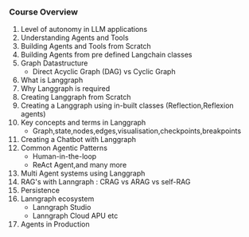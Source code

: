 ### Course Overview

1. Level of autonomy in LLM applications
2. Understanding Agents and Tools
3. Building Agents and Tools from Scratch
4. Building Agents from pre defined Langchain classes
5. Graph Datastructure
   - Direct Acyclic Graph (DAG) vs Cyclic Graph
6. What is Langgraph
7. Why Langgraph is required
8. Creating Langgraph from Scratch
9. Creating a Langgraph using in-built classes (Reflection,Reflexion agents)
10. Key concepts and terms in Langgraph
    - Graph,state,nodes,edges,visualisation,checkpoints,breakpoints
11. Creating a Chatbot with Langgraph
12. Common Agentic Patterns
    - Human-in-the-loop
    - ReAct Agent,and many more
13. Multi Agent systems using Langgraph
14. RAG's with Lanngraph : CRAG vs ARAG vs self-RAG
15. Persistence
16. Lanngraph ecosystem
    - Lanngraph Studio
    - Lanngraph Cloud APU etc
17. Agents in Production
